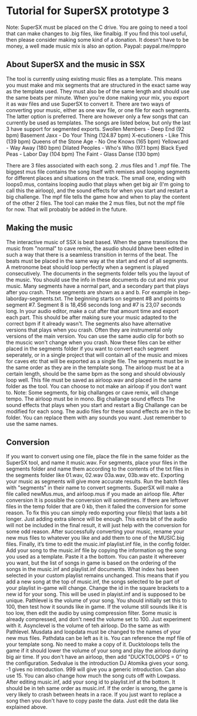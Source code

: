 # Tutorial for SuperSX prototype 3

Note: 
SuperSX must be placed on the C drive. 
You are going to need a tool that can make changes to .big files, like finalbig.
If you find this tool useful, then please consider making some kind of a donation. It doesn't have to be money, a well made music mix is also an option.
Paypal: paypal.me/mppro

## About SuperSX and the music in SSX
The tool is currently using existing music files as a template. This means you must make and mix segments that are structured in the exact same way as the template used. They must also be of the same length and should use the same beats per minute. When you're done making your mix, you export it as wav files and use SuperSX to convert it. There are two ways of converting your music, either as one wav file, or one file for each segments. The latter option is preferred. There are however only a few songs that can currently be used as templates. The songs are listed below, but only the last 3 have support for segmented exports.
Swollen Members - Deep End (92 bpm)
Basement Jaxx - Do Your Thing (124.87 bpm)
X-ecutioners - Like This (139 bpm)
Queens of the Stone Age - No One Knows (165 bpm)
Yellowcard - Way Away (180 bpm)
Dilated Peoples - Who's Who (97.1 bpm)
Black Eyed Peas - Labor Day (104 bpm)
The Faint - Glass Danse (130 bpm)

There are 3 files associated with each song. 2 .mus files and 1 .mpf file. The biggest mus file contains the song itself with remixes and looping segments for different places and situations on the track. The small one, ending with loops0.mus, contains looping audio that plays when get big air (I'm going to call this the airloop), and the sound effects for when you start and restart a big challenge. The mpf file tells the game how and when to play the content of the other 2 files. The tool can make the 2 mus files, but not the mpf file for now. That will probably be added in the future.
## Making the music
The interactive music of SSX is beat based. When the game transitions the music from "normal" to cave remix, the asudio should bhave been edited in such a way that there is a seamless transition in terms of the beat. The beats must be placed in the same way at the start and end of all segments. A metronome beat should loop perfectly when a segment is played consecutively. 
The documents in the segments folder tells you the layout of the music. You should use the info in these documents do cut and mix your music. Many segments have a normal part, and a secondary part that plays after you crash. These segments are shown as a and b. 
For example in bep-laborday-segments.txt. The beginning starts on segment #8 and points to segment #7. Segment 8 is 18,456 seconds long and #7 is 23,07 seconds long. In your audio editor, make a cut after that amount time and export each part. This should be after making sure your music adapted to the correct bpm if it already wasn't. 
The segments also have alternative versions that plays when you crash. Often they are instrumental only versions of the main version. You can use the same audio clip for both so the muscic won't change when you crash.
Now these files can be either placed in the segments folder if you want to convert each segment seperately, or in a single project that will contain all of the music and mixes for caves etc that will be exported as a single file. The segments must be in the same order as they are in the template song.
The airloop must be at a certain length, should be the same bpm as the song and should obviously loop well. This file must be saved as airloop.wav and placed in the same folder as the tool. You can choose to not make an airloop if you don’t want to.
Note: 
Some segments, for big challanges or cave remix, will change tempo.
The airloop must be in mono.
Big challange sound effects
The sound effects that plays when you start and restart a Big Challange can be modified for each song. The audio files for these sound effects are in the bc folder. You can replace them with any sounds you want. Just remember to use the same names.
## Conversion
If you want to convert using one file, place the file in the same folder as the SuperSX tool, and name it music.wav. For segments, place your files in the segments folder and name them according to the contents of the txt files in the segments folder like 01.wav, 02.wav 03a.wav, 03b.wav etc. Exporting your music as segments will give more accurate results. Run the batch files with "segments" in their name to convert segments. 
SuperSX will make a file called newMus.mus, and airloop.mus if you made an airloop file.
After conversion
It is possible the conversion will sometimes. If there are leftover files in the temp folder that are 0 kb, then it failed the conversion for some reason. To fix this you can simply redo exporting your file(s) that lasts a bit longer. Just adding extra silence will be enough. This extra bit of the audio will not be included in the final result, it will just help with the conversion for some odd reason.
After successfully converting your music, rename your new mus files to whatever you like and add them to one of the MUSIC.big files. Finally, it’s time to edit the music.inf playlist.inf file, in the config folder.
Add your song to the music.inf file by copying the information og the song you used as a template. Paste it a the bottom. You can paste it whereever you want, but the list of songs in game is based on the ordering of the songs in the music.inf and playlist.inf documents. What index has been selected in your custom playlist remains unchanged. This means that if you add a new song at the top of music.inf, the songs selected to be part of your playlist in-game will change. 
Change the id in the square brackets to a new id for your song. This will be used in playist.inf and is supposed to be unique. 
Pathlevel is the volume of your song. You should initially set this to 100, then test how it sounds like in game. If the volume still sounds like it is too low, then edit the audio by using compression filter. Some music is already compressed, and don't need the volume set to 100. Just experiment with it.
Asynclevel is the volume of teh airloop. Do the same as with Pathlevel.
Musdata and loopdata must be changed to the names of your new mus files. 
Pathdata can be left as it is. You can reference the mpf file of your template song. No need to make a copy of it.
Ducktoloops tells the game if it should lower the volume of your song and play the airloop during big air time. If you don't have an airloop, then add "DUCKTOLOOPS = 0" to the configuration. 
Sedvalue is the introduction DJ Atomika gives your song. -1 gives no introduction. 999 will give you a generic introduction. Can also use 15.
You can also change how much the song cuts off with Lowpass.
After editing music.inf, add your song id to playlist.inf at the bottom. It should be in teh same order as music.inf. If the order is wrong, the game is very likely to crash between heats in a race. 
If you just want to replace a song then you don't have to copy paste the data. Just edit the data like explained above.
